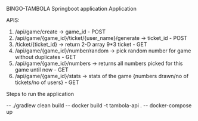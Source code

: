 BINGO-TAMBOLA Springboot application Application

APIS:

1. /api/game/create -> game_id  - POST 
2. /api/game/{game_id}/ticket/{user_name}/generate -> ticket_id - POST
3. /ticket/{ticket_id} -> return 2-D array 9*3 ticket - GET
4. /api/game/{game_id}/number/random -> pick random number for game without duplicates - GET
5. /api/game/{game_id}/numbers -> returns all numbers picked for this game until now - GET
6. /api/game/{game_id}/stats -> stats of the game {numbers drawn/no of tickets/no of users} - GET


Steps to run the application

-- ./gradlew clean build
-- docker build -t tambola-api .
-- docker-compose up